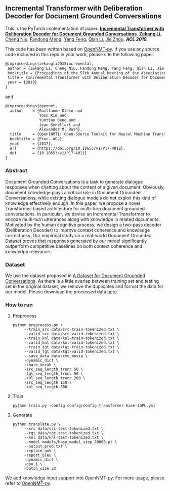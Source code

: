 ## Incremental Transformer with Deliberation Decoder for Document Grounded Conversations

This is the PyTorch implementation of paper: **[Incremental Transformer with Deliberation Decoder for Document Grounded Conversations](<https://arxiv.org/abs/1907.08854>)**. [**Zekang Li**](https://www.zekangli.com), [Cheng Niu](#), [Fandong Meng](#), [Yang Feng](#), [Qian Li](), [Jie Zhou](). ***ACL 2019***.

This code has been written based on [OpenNMT-py](<https://github.com/OpenNMT/OpenNMT-py>). If you use any source code included in this repo in your work, please cite the following paper.

```latex
@inproceedings{zekangli2018incremental,
 author = {Zekang Li, Cheng Niu, Fandong Meng, Yang Feng, Qian Li, Jie Zhou},
 booktitle = {Proceedings of the 57th Annual Meeting of the Association for Computational Linguistics},
 title = {Incremental Transformer with Deliberation Decoder for Document Grounded Conversations},
 year = {2019}
}
```

and

```latex
@inproceedings{opennmt,
  author    = {Guillaume Klein and
               Yoon Kim and
               Yuntian Deng and
               Jean Senellart and
               Alexander M. Rush},
  title     = {Open{NMT}: Open-Source Toolkit for Neural Machine Translation},
  booktitle = {Proc. ACL},
  year      = {2017},
  url       = {https://doi.org/10.18653/v1/P17-4012},
  doi       = {10.18653/v1/P17-4012}
}
```



### Abstract

Document Grounded Conversations is a task to generate dialogue responses when chatting about the content of a given document. Obviously, document knowledge plays a critical role in Document Grounded Conversations, while existing dialogue models do not exploit this kind of knowledge effectively enough. In this paper, we propose a novel Transformer-based architecture for multi-turn document grounded conversations. In particular, we devise an Incremental Transformer to encode multi-turn utterances along with knowledge in related documents. Motivated by the human cognitive process, we design a two-pass decoder (Deliberation Decoder) to improve context coherence and knowledge correctness. Our empirical study on a real-world Document Grounded Dataset proves that responses generated by our model significantly outperform competitive baselines on both context coherence and knowledge relevance.



### Dataset

We use the dataset proposed in [A Dataset for Document Grounded Conversations](https://arxiv.org/pdf/1809.07358.pdf). As there is a little overlap between training set and testing set in the original dataset, we remove the duplicates and format the data for our model. Please download the processed data [here](https://drive.google.com/file/d/16AcawDtG4HqUlQHV_zb4tZD4KNCAx_Vf/view?usp=sharing).

### How to run

1. Preprocess

   ```shell
   python preprocess.py \
   		--train_src data/src-train-tokenized.txt \
   		--valid_src data/src-valid-tokenized.txt \
   		--train_knl data/knl-train-tokenized.txt \
   		--valid_knl data/knl-valid-tokenized.txt \
   		--train_tgt data/tgt-train-tokenized.txt \
   		--valid_tgt data/tgt-valid-tokenized.txt \
   		--save_data data/cmu_movie \
   		-dynamic_dict \
   		-share_vocab \
   		-src_seq_length_trunc 50 \
   		-tgt_seq_length_trunc 50 \
   		-knl_seq_length_trunc 200 \
   		-src_seq_length 150 \
   		-knl_seq_length 800 
   ```

2. Train

   ```shell
   python train.py -config config/config-transformer-base-1GPU.yml
   ```

3. Generate

   ```shell
   python translate.py \
   		--src data/src-test-tokenized.txt \ 
   		--tgt data/tgt-test-tokenized.txt \
   		--knl data/knl-test-tokenized.txt \
   		--model models/base_model_step_20000.pt \
   		--output pred.txt \
   		-replace_unk \
   		-report_bleu \
   		-dynamic_dict \
   		-gpu 1 \
   		-batch_size 32
   ```

We add knowledge input support into OpenNMT-py. For more usage, please refer to [OpenNMT-py](<http://opennmt.net/OpenNMT-py/>).
